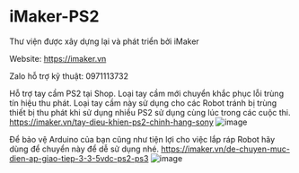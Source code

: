 # iMaker-PS2
Thư viện được xây dựng lại và phát triển bởi iMaker

Website: https://imaker.vn

Zalo hỗ trợ kỹ thuật: 0971113732

Hỗ trợ tay cầm PS2 tại Shop. Loại tay cầm mới chuyển khắc phục lỗi trùng tín hiệu thu phát. Loại tay cầm này sử dụng cho các Robot tránh bị trùng thiết bị thu phát khi sử dụng nhiều PS2 sử dụng cùng lúc trong các cuộc thi.
https://imaker.vn/tay-dieu-khien-ps2-chinh-hang-sony
![image](https://github.com/trongthan210/iMaker-PS2/assets/33972997/869b5c9d-d4aa-4bd8-bae1-b8ef0e4fb6df)

Để bảo vệ Arduino của bạn cũng như tiện lợi cho việc lắp ráp Robot hãy dùng để chuyển này để dễ sử dụng nhé.
https://imaker.vn/de-chuyen-muc-dien-ap-giao-tiep-3-3-5vdc-ps2-ps3
![image](https://github.com/trongthan210/iMaker-PS2/assets/33972997/0aeff79e-851e-478b-9f80-86dff830ca22)
